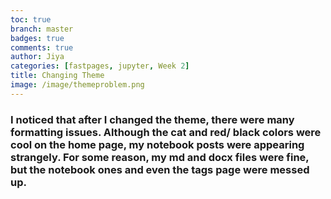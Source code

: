```yaml
---
toc: true
branch: master
badges: true
comments: true
author: Jiya
categories: [fastpages, jupyter, Week 2]
title: Changing Theme
image: /image/themeproblem.png
---
```


### I noticed that after I changed the theme, there were many formatting issues. Although the cat and red/ black colors were cool on the home page, my notebook posts were appearing strangely. For some reason, my md and docx files were fine, but the notebook ones and even the tags page were messed up.